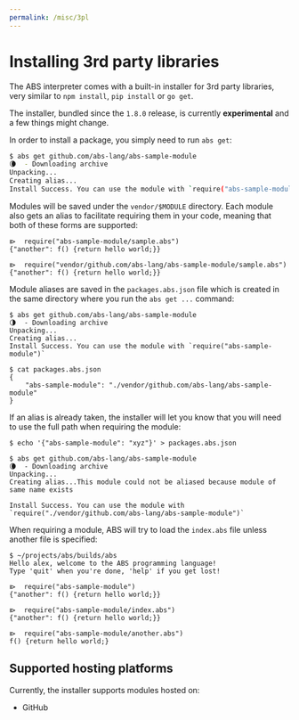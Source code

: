 ```yaml
---
permalink: /misc/3pl
---
```


# Installing 3rd party libraries <Badge text="experimental" type="warning"/>

The ABS interpreter comes with a built-in installer for 3rd party libraries,
very similar to `npm install`, `pip install` or `go get`.

The installer, bundled since the `1.8.0` release, is currently **experimental**
and a few things might change.

In order to install a package, you simply need to run `abs get`:

``` bash
$ abs get github.com/abs-lang/abs-sample-module 
🌘  - Downloading archive
Unpacking...
Creating alias...
Install Success. You can use the module with `require("abs-sample-module")`
```

Modules will be saved under the `vendor/$MODULE` directory. Each module
also gets an alias to facilitate requiring them in your code, meaning that
both of these forms are supported:

```
⧐  require("abs-sample-module/sample.abs")
{"another": f() {return hello world;}}

⧐  require("vendor/github.com/abs-lang/abs-sample-module/sample.abs")
{"another": f() {return hello world;}}
```

Module aliases are saved in the `packages.abs.json` file
which is created in the same directory where you run the
`abs get ...` command:

```
$ abs get github.com/abs-lang/abs-sample-module
🌗  - Downloading archive
Unpacking...
Creating alias...
Install Success. You can use the module with `require("abs-sample-module")`

$ cat packages.abs.json 
{
    "abs-sample-module": "./vendor/github.com/abs-lang/abs-sample-module"
}
```

If an alias is already taken, the installer will let you know that you
will need to use the full path when requiring the module:

```
$ echo '{"abs-sample-module": "xyz"}' > packages.abs.json 

$ abs get github.com/abs-lang/abs-sample-module
🌘  - Downloading archive
Unpacking...
Creating alias...This module could not be aliased because module of same name exists

Install Success. You can use the module with `require("./vendor/github.com/abs-lang/abs-sample-module")`
```

When requiring a module, ABS will try to load the `index.abs` file unless
another file is specified:

```
$ ~/projects/abs/builds/abs                                          
Hello alex, welcome to the ABS programming language!
Type 'quit' when you're done, 'help' if you get lost!

⧐  require("abs-sample-module")
{"another": f() {return hello world;}}

⧐  require("abs-sample-module/index.abs")
{"another": f() {return hello world;}}

⧐  require("abs-sample-module/another.abs")
f() {return hello world;}
```

## Supported hosting platforms

Currently, the installer supports modules hosted on:

* GitHub